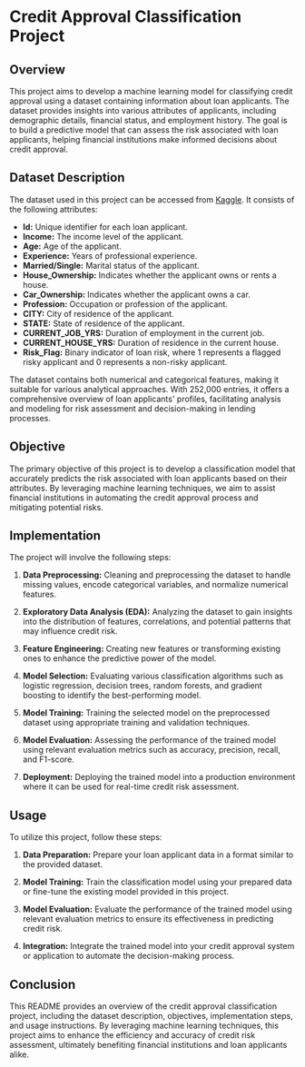 # Credit Approval Classification Project

## Overview

This project aims to develop a machine learning model for classifying credit approval using a dataset containing information about loan applicants. The dataset provides insights into various attributes of applicants, including demographic details, financial status, and employment history. The goal is to build a predictive model that can assess the risk associated with loan applicants, helping financial institutions make informed decisions about credit approval.

## Dataset Description

The dataset used in this project can be accessed from [Kaggle](https://www.kaggle.com/datasets/rohit265/loan-approval-dataset?resource=download). It consists of the following attributes:

- **Id:** Unique identifier for each loan applicant.
- **Income:** The income level of the applicant.
- **Age:** Age of the applicant.
- **Experience:** Years of professional experience.
- **Married/Single:** Marital status of the applicant.
- **House_Ownership:** Indicates whether the applicant owns or rents a house.
- **Car_Ownership:** Indicates whether the applicant owns a car.
- **Profession:** Occupation or profession of the applicant.
- **CITY:** City of residence of the applicant.
- **STATE:** State of residence of the applicant.
- **CURRENT_JOB_YRS:** Duration of employment in the current job.
- **CURRENT_HOUSE_YRS:** Duration of residence in the current house.
- **Risk_Flag:** Binary indicator of loan risk, where 1 represents a flagged risky applicant and 0 represents a non-risky applicant.

The dataset contains both numerical and categorical features, making it suitable for various analytical approaches. With 252,000 entries, it offers a comprehensive overview of loan applicants' profiles, facilitating analysis and modeling for risk assessment and decision-making in lending processes.

## Objective

The primary objective of this project is to develop a classification model that accurately predicts the risk associated with loan applicants based on their attributes. By leveraging machine learning techniques, we aim to assist financial institutions in automating the credit approval process and mitigating potential risks.

## Implementation

The project will involve the following steps:

1. **Data Preprocessing:** Cleaning and preprocessing the dataset to handle missing values, encode categorical variables, and normalize numerical features.

2. **Exploratory Data Analysis (EDA):** Analyzing the dataset to gain insights into the distribution of features, correlations, and potential patterns that may influence credit risk.

3. **Feature Engineering:** Creating new features or transforming existing ones to enhance the predictive power of the model.

4. **Model Selection:** Evaluating various classification algorithms such as logistic regression, decision trees, random forests, and gradient boosting to identify the best-performing model.

5. **Model Training:** Training the selected model on the preprocessed dataset using appropriate training and validation techniques.

6. **Model Evaluation:** Assessing the performance of the trained model using relevant evaluation metrics such as accuracy, precision, recall, and F1-score.

7. **Deployment:** Deploying the trained model into a production environment where it can be used for real-time credit risk assessment.

## Usage

To utilize this project, follow these steps:

1. **Data Preparation:** Prepare your loan applicant data in a format similar to the provided dataset.

2. **Model Training:** Train the classification model using your prepared data or fine-tune the existing model provided in this project.

3. **Model Evaluation:** Evaluate the performance of the trained model using relevant evaluation metrics to ensure its effectiveness in predicting credit risk.

4. **Integration:** Integrate the trained model into your credit approval system or application to automate the decision-making process.

## Conclusion

This README provides an overview of the credit approval classification project, including the dataset description, objectives, implementation steps, and usage instructions. By leveraging machine learning techniques, this project aims to enhance the efficiency and accuracy of credit risk assessment, ultimately benefiting financial institutions and loan applicants alike.
